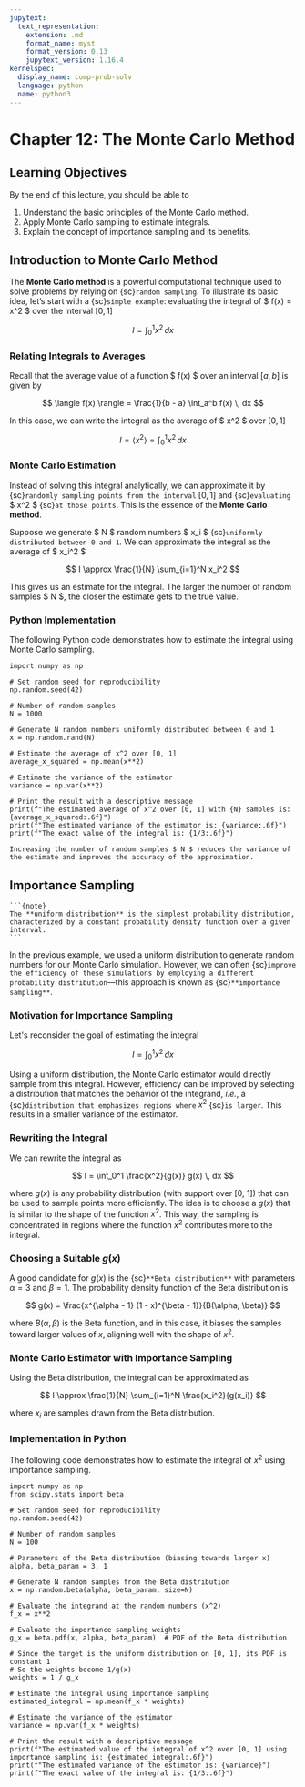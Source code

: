```yaml
---
jupytext:
  text_representation:
    extension: .md
    format_name: myst
    format_version: 0.13
    jupytext_version: 1.16.4
kernelspec:
  display_name: comp-prob-solv
  language: python
  name: python3
---
```


# Chapter 12: The Monte Carlo Method

## Learning Objectives

By the end of this lecture, you should be able to

1. Understand the basic principles of the Monte Carlo method.
2. Apply Monte Carlo sampling to estimate integrals.
3. Explain the concept of importance sampling and its benefits.

## Introduction to Monte Carlo Method

The **Monte Carlo method** is a powerful computational technique used to solve problems by relying on {sc}`random sampling`. To illustrate its basic idea, let’s start with a {sc}`simple example`: evaluating the integral of $ f(x) = x^2 $ over the interval $[0, 1]$

$$
I = \int_0^1 x^2 \, dx
$$

<!-- TODO: Add a figure plotting the function f(x) = x^2 and the area under the curve, coloring the data points blue and the area under the curve translucent red -->

### Relating Integrals to Averages

Recall that the average value of a function $ f(x) $ over an interval $[a, b]$ is given by

$$
\langle f(x) \rangle = \frac{1}{b - a} \int_a^b f(x) \, dx
$$

In this case, we can write the integral as the average of $ x^2 $ over $[0, 1]$

$$
I = \langle x^2 \rangle = \int_0^1 x^2 \, dx
$$

### Monte Carlo Estimation

Instead of solving this integral analytically, we can approximate it by {sc}`randomly sampling points from the interval` $[0, 1]$ and {sc}`evaluating` $ x^2 $ {sc}`at those points`. This is the essence of the **Monte Carlo method**.

Suppose we generate $ N $ random numbers $ x_i $ {sc}`uniformly distributed between 0 and 1`. We can approximate the integral as the average of $ x_i^2 $

$$
I \approx \frac{1}{N} \sum_{i=1}^N x_i^2
$$

<!--
TODO: Add the following annotations to the preceding equation:
1. A line from the $N$ above the summation to a note that says "# of random numbers."
2. A line from the $x_i$ inside the summation to a note that says "random numbers."
3. A dashed box around the summation, with a note that says "uniformly distributed b/w 0 & 1."
-->

This gives us an estimate for the integral. The larger the number of random samples $ N $, the closer the estimate gets to the true value.

### Python Implementation

The following Python code demonstrates how to estimate the integral using Monte Carlo sampling.

```{code-cell} ipython3
import numpy as np

# Set random seed for reproducibility
np.random.seed(42)

# Number of random samples
N = 1000

# Generate N random numbers uniformly distributed between 0 and 1
x = np.random.rand(N)

# Estimate the average of x^2 over [0, 1]
average_x_squared = np.mean(x**2)

# Estimate the variance of the estimator
variance = np.var(x**2)

# Print the result with a descriptive message
print(f"The estimated average of x^2 over [0, 1] with {N} samples is: {average_x_squared:.6f}")
print(f"The estimated variance of the estimator is: {variance:.6f}")
print(f"The exact value of the integral is: {1/3:.6f}")
```

```{tip}
Increasing the number of random samples $ N $ reduces the variance of the estimate and improves the accuracy of the approximation.
```

## Importance Sampling

````{margin}
```{note}
The **uniform distribution** is the simplest probability distribution, characterized by a constant probability density function over a given interval.
```
````

In the previous example, we used a uniform distribution to generate random numbers for our Monte Carlo simulation. However, we can often {sc}`improve the efficiency of these simulations by employing a different probability distribution`—this approach is known as {sc}`**importance sampling**`.

### Motivation for Importance Sampling

Let's reconsider the goal of estimating the integral

$$
I = \int_0^1 x^2 \, dx
$$

Using a uniform distribution, the Monte Carlo estimator would directly sample from this integral. However, efficiency can be improved by selecting a distribution that matches the behavior of the integrand, *i.e.*, a {sc}`distribution that emphasizes regions where` $x^2$ {sc}`is larger`. This results in a smaller variance of the estimator.

### Rewriting the Integral

We can rewrite the integral as

$$
I = \int_0^1 \frac{x^2}{g(x)} g(x) \, dx
$$

where $g(x)$ is any probability distribution (with support over [0, 1]) that can be used to sample points more efficiently. The idea is to choose a $g(x)$ that is similar to the shape of the function $x^2$. This way, the sampling is concentrated in regions where the function $x^2$ contributes more to the integral.

### Choosing a Suitable $g(x)$

A good candidate for $g(x)$ is the {sc}`**Beta distribution**` with parameters $\alpha = 3$ and $\beta = 1$. The probability density function of the Beta distribution is

$$
g(x) = \frac{x^{\alpha - 1} (1 - x)^{\beta - 1}}{B(\alpha, \beta)}
$$

where $B(\alpha, \beta)$ is the Beta function, and in this case, it biases the samples toward larger values of $x$, aligning well with the shape of $x^2$.

<!-- TODO: Add a figure plotting the Beta distribution with the chosen parameters, labeling the curve as "$3 x^2$" -->

### Monte Carlo Estimator with Importance Sampling

Using the Beta distribution, the integral can be approximated as

$$
I \approx \frac{1}{N} \sum_{i=1}^N \frac{x_i^2}{g(x_i)}
$$

<!-- TODO: Add, to the preceding equation, a dashed box around the summation to a note that says "beta-distributed b/w 0 & 1." -->

where $x_i$ are samples drawn from the Beta distribution.

### Implementation in Python

The following code demonstrates how to estimate the integral of $x^2$ using importance sampling.

```{code-cell} ipython3
import numpy as np
from scipy.stats import beta

# Set random seed for reproducibility
np.random.seed(42)

# Number of random samples
N = 100

# Parameters of the Beta distribution (biasing towards larger x)
alpha, beta_param = 3, 1

# Generate N random samples from the Beta distribution
x = np.random.beta(alpha, beta_param, size=N)

# Evaluate the integrand at the random numbers (x^2)
f_x = x**2

# Evaluate the importance sampling weights
g_x = beta.pdf(x, alpha, beta_param)  # PDF of the Beta distribution

# Since the target is the uniform distribution on [0, 1], its PDF is constant 1
# So the weights become 1/g(x)
weights = 1 / g_x

# Estimate the integral using importance sampling
estimated_integral = np.mean(f_x * weights)

# Estimate the variance of the estimator
variance = np.var(f_x * weights)

# Print the result with a descriptive message
print(f"The estimated value of the integral of x^2 over [0, 1] using importance sampling is: {estimated_integral:.6f}")
print(f"The estimated variance of the estimator is: {variance}")
print(f"The exact value of the integral is: {1/3:.6f}")
```
